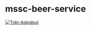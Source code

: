 # mssc-beer-service
[![Tobi-Adegbuji](https://circleci.com/gh/Tobi-Adegbuji/mssc-beer-service.svg?style=svg)](https://app.circleci.com/pipelines/github/Tobi-Adegbuji/mssc-beer-service)

